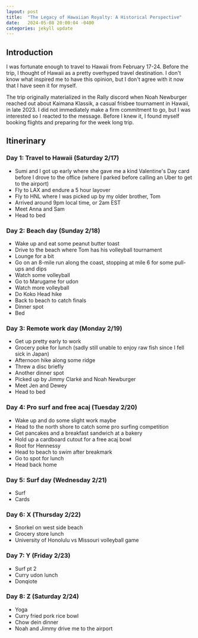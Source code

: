 ```yaml
---
layout: post
title:  "The Legacy of Hawaiian Royalty: A Historical Perspective"
date:   2024-05-08 20:00:04 -0400
categories: jekyll update
---
```


## Introduction

I was fortunate enough to travel to Hawaii from February 17-24. Before the trip, I thought of Hawaii as a pretty overhyped travel destination. I don't know what inspired me to have this opinion, but I don't agree with it now that I have seen it for myself.

The trip originally materialized in the Rally discord when Noah Newburger reached out about Kaimana Klassik, a casual frisbee tournament in Hawaii, in late 2023. I did not immediately make a firm commitment to go, but I was interested so I reacted to the message. Before I knew it, I found myself booking flights and preparing for the week long trip.

## Itinerinary

### Day 1: Travel to Hawaii (Saturday 2/17)

- Sumi and I got up early where she gave me a kind Valentine's Day card before I drove to the office (where I parked before calling an Uber to get to the airport)
- Fly to LAX and endure a 5 hour layover
- Fly to HNL where I was picked up by my older brother, Tom
- Arrived around 9pm local time, or 2am EST
- Meet Anna and Sam
- Head to bed

### Day 2: Beach day (Sunday 2/18)

- Wake up and eat some peanut butter toast
- Drive to the beach where Tom has his volleyball tournament
- Lounge for a bit
- Go on an 8-mile run along the coast, stopping at mile 6 for some pull-ups and dips
- Watch some volleyball
- Go to Marugame for udon
- Watch more volleyball
- Do Koko Head hike
- Back to beach to catch finals
- Dinner spot
- Bed

### Day 3: Remote work day (Monday 2/19)

- Get up pretty early to work
- Grocery poke for lunch (sadly still unable to enjoy raw fish since I fell sick in Japan)
- Afternoon hike along some ridge
- Threw a disc briefly
- Another dinner spot
- Picked up by Jimmy Clarkė and Noah Newburger
- Meet Jen and Dewey
- Head to bed

### Day 4: Pro surf and free acaį (Tuesday 2/20)

- Wake up and do some slight work maybe
- Head to the north shore to catch some pro surfing competition
- Get pancakes and a breakfast sandwich at a bakery
- Hold up a cardboard cutout for a free acaį bowl
- Root for Hennessy
- Head to beach to swim after breakmark
- Go to spot for lunch
- Head back home

### Day 5: Surf day (Wednesday 2/21)

- Surf
- Cards

### Day 6: X (Thursday 2/22)

- Snorkel on west side beach
- Grocery store lunch
- University of Honolulu vs Missouri volleyball game

### Day 7: Y (Friday 2/23)

- Surf pt 2
- Curry udon lunch
- Donqiote

### Day 8: Z (Saturday 2/24)

- Yoga
- Curry fried pork rice bowl
- Chow dein dinner
- Noah and Jimmy drive me to the airport

